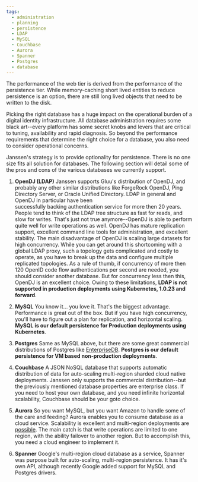 ```yaml
---
tags:
  - administration
  - planning
  - persistence
  - LDAP
  - MySQL
  - Couchbase
  - Aurora
  - Spanner
  - Postgres
  - database
---
```


The performance of the web tier is derived from the performance of the
persistence tier. While memory-caching short lived entities to reduce
persistence is an option, there are still long lived objects that need to be
written to the disk.

Picking the right database has a huge impact on the operational burden of a
digital identity infrastructure. All database administration requires some
black art--every platform has some secret knobs and levers that are critical
to tuning, availability and rapid diagnosis. So beyond the performance
requirements that determine the right choice for a database, you also need to
consider operational concerns.

Janssen's strategy is to provide optionality for persistence. There is no one
size fits all solution for databases. The following section will detail some of
the pros and cons of the various databases we currently support.

1. **OpenDJ (LDAP)** Janssen supports Gluu's distribution of OpenDJ, and probably any
other similar distributions like ForgeRock OpenDJ, Ping Directory Server, or
Oracle Unified Directory. LDAP in general and OpenDJ in particular have been  
successfully backing authentication service for more then 20 years. People tend
to think of the LDAP tree structure as fast for reads, and slow for writes.
That's just not true anymore--OpenDJ is able to perform quite well for write
operations as well. OpenDJ has mature replication support, excellent command
line tools for administration, and excellent stability. The main disadvantage
of OpenDJ is scaling large datasets for high concurrency. While you can get
around this shortcoming with a global LDAP proxy, such a topology gets
complicated and costly to operate, as you have to break up the data and
configure multiple replicated topologies. As a rule of thumb, if concurrency of
more then 120 OpenID code flow authentications per second are needed, you should
consider another database. But for concurrency less then this, OpenDJ is an
excellent choice. Owing to these limitations, **LDAP is not 
supported in production deployments using Kubernetes, 1.0.23 and forward**.

1. **MySQL** You know it... you love it. That's the biggest advantage.
Performance is great out of the box. But if you have high concurrency,
you'll have to figure out a plan for replication, and horizontal scaling. 
**MySQL is our default persistence for Production deployments using Kubernetes**.

1. **Postgres** Same as MySQL above, but there are some great commercial
distributions of Postgres like [EnterpriseDB](https://www.enterprisedb.com/). **Postgres is our default 
persistence for VM based non-production deployments**.

1. **Couchbase** A JSON NoSQL database that supports automatic distribution
of data for auto-scaling multi-region sharded cloud native deployments. Janssen
only supports the commercial distribution--but the previously mentioned database
properties are enterprise class. If you need to host your own database, and you
need infinite horizontal scalability, Couchbase should be your goto choice.

1. **Aurora** So you want MySQL, but you want Amazon to handle some of the care
and feeding? Aurora enables you to consume database as a cloud service.
Scalability is excellent and multi-region deployments are [possible](https://aws.amazon.com/blogs/database/deploy-multi-region-amazon-aurora-applications-with-a-failover-blueprint/).
The main catch is that write operations are limited to one region, with the
ability failover to another region. But to accomplish this, you need a cloud
engineer to implement it.

1. **Spanner** Google's multi-region cloud database as a service, Spanner
was purpose built for auto-scaling, multi-region persistence. It has it's own
API, although recently Google added support for MySQL and Postgres drivers.

